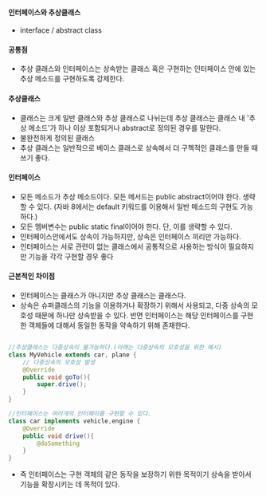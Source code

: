 #### 인터페이스와 추상클래스
- interface / abstract class

#### 공통점
- 추상 클래스와 인터페이스는 상속받는 클래스 혹은 구현하는 인터페이스 안에 있는 추상 메소드를 구현하도록 강제한다. 

#### 추상클래스
- 클래스는 크게 일반 클래스와 추상 클래스로 나뉘는데 추상 클래스는 클래스 내 '추상 메소드'가 하나 이상 포함되거나 abstract로 정의된 경우를 말한다.
- 불완전하게 정의된 클래스
- 추상 클래스는 일반적으로 베이스 클래스로 상속해서 더 구첵적인 클래스를 만들 때 쓰기 좋다.

#### 인터페이스
- 모든 메소드가 추상 메소드이다. 모든 메서드는 public abstract이어야 한다. 생략할 수 있다.  (자바 8에서는 default 키워드를 이용해서 일반 메소드의 구현도 가능하다.)
- 모든 멤버변수는 public static final이어야 한다. 단, 이를 생략할 수 있다. 
- 인터페이스안에서도 상속이 가능하지만, 상속은 인터페이스 끼리만 가능하다. 
- 인터페이스는 서로 관련이 없는 클래스에서 공통적으로 사용하는 방식이 필요하지만 기능을 각각 구현할 경우 좋다

#### 근본적인 차이점
- 인터페이스는 클래스가 아니지만 추상 클래스는 클래스다.
- 상속은 슈퍼클래스의 기능을 이용하거나 확장하기 위해서 사용되고, 다중 상속의 모호성 때문에 하나만 상속받을 수 있다. 반면 인터페이스는 해당 인터페이스를 구현한 객체들에 대해서 동일한 동작을 약속하기 위해 존재한다.

~~~ java

//추상클래스는 다중상속이 불가능하다.(아래는 다중상속의 모호성을 위한 예시)
class MyVehicle extends car, plane { 
    // 다중상속의 모호성 발생
    @Override
    public void goTo(){
        super.drive();    
    }
}

//인터페이스는 여러개의 인터페이를 구현할 수 있다.
class car implements vehicle,engine {
    @Override
    public void drive(){
        @doSomething
    }
}
~~~
- 즉 인터페이스는 구현 객체의 같은 동작을 보장하기 위한 목적이기 상속을 받아서 기능을 확장시키는 데 목적이 있다.


